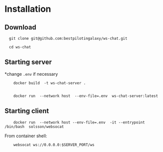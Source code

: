 # Installation
## Download
      
      git clone git@github.com:bestpilotingalaxy/ws-chat.git
      
      cd ws-chat

## Starting server
*change `.env` if necessary

        docker build  -t ws-chat-server .
        
        
        docker run  --network host  --env-file=.env  ws-chat-server:latest

## Starting client
        
        docker run  --network host --env-file=.env  -it --entrypoint  /bin/bash  solsson/websocat
        
From container shell:

        websocat ws://0.0.0.0:$SERVER_PORT/ws

